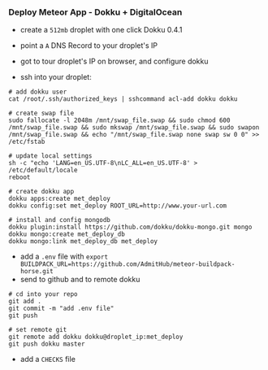 ### Deploy Meteor App - Dokku + DigitalOcean

- create a `512mb` droplet with one click Dokku 0.4.1
- point a `A` DNS Record to your droplet's IP
- got to tour droplet's IP on browser, and configure dokku

- ssh into your droplet:
```
# add dokku user
cat /root/.ssh/authorized_keys | sshcommand acl-add dokku dokku

# create swap file
sudo fallocate -l 2048m /mnt/swap_file.swap && sudo chmod 600 /mnt/swap_file.swap && sudo mkswap /mnt/swap_file.swap && sudo swapon /mnt/swap_file.swap && echo "/mnt/swap_file.swap none swap sw 0 0" >> /etc/fstab

# update local settings
sh -c "echo 'LANG=en_US.UTF-8\nLC_ALL=en_US.UTF-8' > /etc/default/locale
reboot

# create dokku app
dokku apps:create met_deploy
dokku config:set met_deploy ROOT_URL=http://www.your-url.com

# install and config mongodb
dokku plugin:install https://github.com/dokku/dokku-mongo.git mongo
dokku mongo:create met_deploy_db
dokku mongo:link met_deploy_db met_deploy
```

- add a `.env` file with `export BUILDPACK_URL=https://github.com/AdmitHub/meteor-buildpack-horse.git`
- send to github and to remote dokku
```
# cd into your repo
git add .
git commit -m "add .env file"
git push

# set remote git
git remote add dokku dokku@droplet_ip:met_deploy
git push dokku master

```
- add a `CHECKS` file
